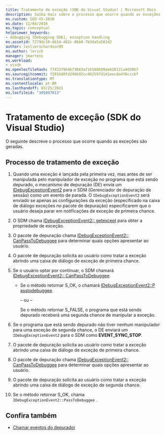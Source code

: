 ```yaml
---
title: Tratamento de exceção (SDK do Visual Studio) | Microsoft Docs
description: Saiba mais sobre o processo que ocorre quando as exceções são geradas. Este artigo descreve todas as etapas envolvidas.
ms.custom: SEO-VS-2020
ms.date: 11/04/2016
ms.topic: conceptual
helpviewer_keywords:
- debugging [Debugging SDK], exception handling
ms.assetid: 7279dc16-db14-482c-86b8-7b3da5a581d2
author: leslierichardson95
ms.author: lerich
manager: jmartens
ms.workload:
- vssdk
ms.openlocfilehash: f74337964b73683a71b180699da626121a4d3067
ms.sourcegitcommit: f2916d8fd296b92cc402597d1d1eecda4f6cccbf
ms.translationtype: MT
ms.contentlocale: pt-BR
ms.lasthandoff: 03/25/2021
ms.locfileid: "105097013"
---
```

# <a name="exception-handling-visual-studio-sdk"></a>Tratamento de exceção (SDK do Visual Studio)
O seguinte descreve o processo que ocorre quando as exceções são geradas.

## <a name="exception-handling-process"></a>Processo de tratamento de exceção

1. Quando uma exceção é lançada pela primeira vez, mas antes de ser manipulada pelo manipulador de exceção no programa que está sendo depurado, o mecanismo de depuração (DE) envia um [IDebugExceptionEvent2](../../extensibility/debugger/reference/idebugexceptionevent2.md) para o SDM (Gerenciador de depuração de sessão) como um evento de parada. O `IDebugExceptionEvent2` será enviado se apenas as configurações da exceção (especificado na caixa de diálogo exceções no pacote de depuração) especificarem que o usuário deseja parar em notificações de exceção de primeira chance.

2. O SDM chama [IDebugExceptionEvent2:: getexcept](../../extensibility/debugger/reference/idebugexceptionevent2-getexception.md) para obter a propriedade de exceção.

3. O pacote de depuração chama [IDebugExceptionEvent2:: CanPassToDebuggee](../../extensibility/debugger/reference/idebugexceptionevent2-canpasstodebuggee.md) para determinar quais opções apresentar ao usuário.

4. O pacote de depuração solicita ao usuário como tratar a exceção abrindo uma caixa de diálogo de exceção de primeira chance.

5. Se o usuário optar por continuar, o SDM chamará [IDebugExceptionEvent2:: CanPassToDebuggee](../../extensibility/debugger/reference/idebugexceptionevent2-canpasstodebuggee.md).

    - Se o método retornar S_OK, o chamará [IDebugExceptionEvent2::P asstodebuggee](../../extensibility/debugger/reference/idebugexceptionevent2-passtodebuggee.md).

         – ou –

         Se o método retornar S_FALSE, o programa que está sendo depurado receberá uma segunda chance de manipular a exceção.

6. Se o programa que está sendo depurado não tiver nenhum manipulador para uma exceção de segunda chance, o DE enviará um `IDebugExceptionEvent2` para o SDM como **EVENT_SYNC_STOP**.

7. O pacote de depuração solicita ao usuário como tratar a exceção abrindo uma caixa de diálogo de exceção de primeira chance.

8. O pacote de depuração chama [IDebugExceptionEvent2:: CanPassToDebuggee](../../extensibility/debugger/reference/idebugexceptionevent2-canpasstodebuggee.md) para determinar quais opções apresentar ao usuário.

9. O pacote de depuração solicita ao usuário como tratar a exceção abrindo uma caixa de diálogo de exceção de segunda chance.

10. Se o método retornar S_OK, chama `IDebugExceptionEvent2::PassToDebuggee` .

## <a name="see-also"></a>Confira também
- [Chamar eventos do depurador](../../extensibility/debugger/calling-debugger-events.md)
